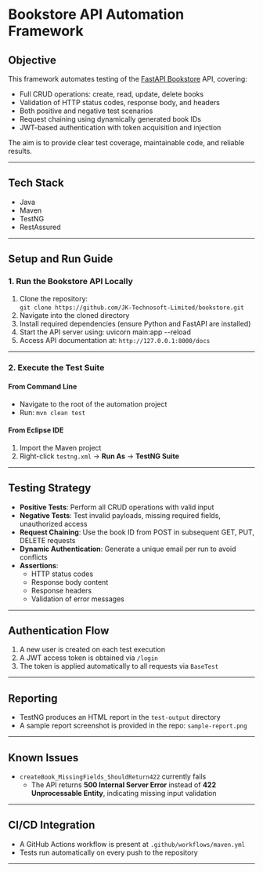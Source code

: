 # Bookstore API Automation Framework

## Objective

This framework automates testing of the [FastAPI Bookstore](https://github.com/JK-Technosoft-Limited/bookstore) API, covering:

- Full CRUD operations: create, read, update, delete books  
- Validation of HTTP status codes, response body, and headers  
- Both positive and negative test scenarios  
- Request chaining using dynamically generated book IDs  
- JWT-based authentication with token acquisition and injection  

The aim is to provide clear test coverage, maintainable code, and reliable results.

---

## Tech Stack

- Java  
- Maven  
- TestNG  
- RestAssured  

---

## Setup and Run Guide

### 1. Run the Bookstore API Locally

1. Clone the repository:  
   `git clone https://github.com/JK-Technosoft-Limited/bookstore.git`  
2. Navigate into the cloned directory  
3. Install required dependencies (ensure Python and FastAPI are installed)  
4. Start the API server using: uvicorn main:app --reload  
5. Access API documentation at: `http://127.0.0.1:8000/docs`

---

### 2. Execute the Test Suite

#### From Command Line

- Navigate to the root of the automation project  
- Run: `mvn clean test`

#### From Eclipse IDE

1. Import the Maven project  
2. Right-click `testng.xml` → **Run As** → **TestNG Suite**

---

## Testing Strategy

- **Positive Tests**: Perform all CRUD operations with valid input  
- **Negative Tests**: Test invalid payloads, missing required fields, unauthorized access  
- **Request Chaining**: Use the book ID from POST in subsequent GET, PUT, DELETE requests  
- **Dynamic Authentication**: Generate a unique email per run to avoid conflicts  
- **Assertions**:
  - HTTP status codes  
  - Response body content  
  - Response headers  
  - Validation of error messages

---

## Authentication Flow

1. A new user is created on each test execution  
2. A JWT access token is obtained via `/login`  
3. The token is applied automatically to all requests via `BaseTest`

---

## Reporting

- TestNG produces an HTML report in the `test-output` directory  
- A sample report screenshot is provided in the repo: `sample-report.png`

---

## Known Issues

- `createBook_MissingFields_ShouldReturn422` currently fails  
  - The API returns **500 Internal Server Error** instead of **422 Unprocessable Entity**, indicating missing input validation

---

## CI/CD Integration

- A GitHub Actions workflow is present at `.github/workflows/maven.yml`  
- Tests run automatically on every push to the repository

---

